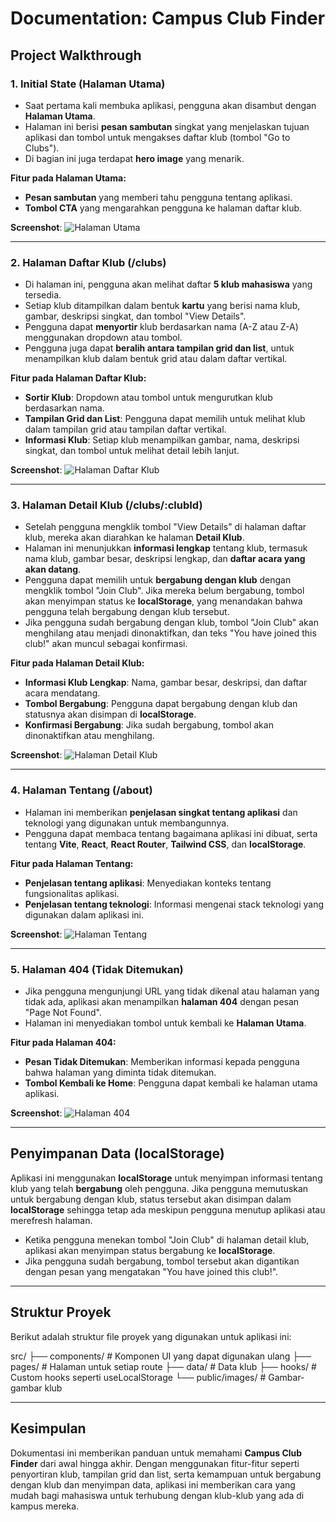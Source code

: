 # Documentation: Campus Club Finder

## Project Walkthrough

### 1. **Initial State (Halaman Utama)**

- Saat pertama kali membuka aplikasi, pengguna akan disambut dengan **Halaman Utama**.
- Halaman ini berisi **pesan sambutan** singkat yang menjelaskan tujuan aplikasi dan tombol untuk mengakses daftar klub (tombol "Go to Clubs").
- Di bagian ini juga terdapat **hero image** yang menarik.

**Fitur pada Halaman Utama:**

- **Pesan sambutan** yang memberi tahu pengguna tentang aplikasi.
- **Tombol CTA** yang mengarahkan pengguna ke halaman daftar klub.

**Screenshot**:
![Halaman Utama](./public/screenshots/home-page.png)

---

### 2. **Halaman Daftar Klub (/clubs)**

- Di halaman ini, pengguna akan melihat daftar **5 klub mahasiswa** yang tersedia.
- Setiap klub ditampilkan dalam bentuk **kartu** yang berisi nama klub, gambar, deskripsi singkat, dan tombol "View Details".
- Pengguna dapat **menyortir** klub berdasarkan nama (A-Z atau Z-A) menggunakan dropdown atau tombol.
- Pengguna juga dapat **beralih antara tampilan grid dan list**, untuk menampilkan klub dalam bentuk grid atau dalam daftar vertikal.

**Fitur pada Halaman Daftar Klub:**

- **Sortir Klub**: Dropdown atau tombol untuk mengurutkan klub berdasarkan nama.
- **Tampilan Grid dan List**: Pengguna dapat memilih untuk melihat klub dalam tampilan grid atau tampilan daftar vertikal.
- **Informasi Klub**: Setiap klub menampilkan gambar, nama, deskripsi singkat, dan tombol untuk melihat detail lebih lanjut.

**Screenshot**:
![Halaman Daftar Klub](./public/screenshots/clubs-list.png)

---

### 3. **Halaman Detail Klub (/clubs/:clubId)**

- Setelah pengguna mengklik tombol "View Details" di halaman daftar klub, mereka akan diarahkan ke halaman **Detail Klub**.
- Halaman ini menunjukkan **informasi lengkap** tentang klub, termasuk nama klub, gambar besar, deskripsi lengkap, dan **daftar acara yang akan datang**.
- Pengguna dapat memilih untuk **bergabung dengan klub** dengan mengklik tombol "Join Club". Jika mereka belum bergabung, tombol akan menyimpan status ke **localStorage**, yang menandakan bahwa pengguna telah bergabung dengan klub tersebut.
- Jika pengguna sudah bergabung dengan klub, tombol "Join Club" akan menghilang atau menjadi dinonaktifkan, dan teks "You have joined this club!" akan muncul sebagai konfirmasi.

**Fitur pada Halaman Detail Klub:**

- **Informasi Klub Lengkap**: Nama, gambar besar, deskripsi, dan daftar acara mendatang.
- **Tombol Bergabung**: Pengguna dapat bergabung dengan klub dan statusnya akan disimpan di **localStorage**.
- **Konfirmasi Bergabung**: Jika sudah bergabung, tombol akan dinonaktifkan atau menghilang.

**Screenshot**:
![Halaman Detail Klub](./public/screenshots/club-details.png)

---

### 4. **Halaman Tentang (/about)**

- Halaman ini memberikan **penjelasan singkat tentang aplikasi** dan teknologi yang digunakan untuk membangunnya.
- Pengguna dapat membaca tentang bagaimana aplikasi ini dibuat, serta tentang **Vite**, **React**, **React Router**, **Tailwind CSS**, dan **localStorage**.

**Fitur pada Halaman Tentang:**

- **Penjelasan tentang aplikasi**: Menyediakan konteks tentang fungsionalitas aplikasi.
- **Penjelasan tentang teknologi**: Informasi mengenai stack teknologi yang digunakan dalam aplikasi ini.

**Screenshot**:
![Halaman Tentang](./public/screenshots/about-page.png)

---

### 5. **Halaman 404 (Tidak Ditemukan)**

- Jika pengguna mengunjungi URL yang tidak dikenal atau halaman yang tidak ada, aplikasi akan menampilkan **halaman 404** dengan pesan "Page Not Found".
- Halaman ini menyediakan tombol untuk kembali ke **Halaman Utama**.

**Fitur pada Halaman 404:**

- **Pesan Tidak Ditemukan**: Memberikan informasi kepada pengguna bahwa halaman yang diminta tidak ditemukan.
- **Tombol Kembali ke Home**: Pengguna dapat kembali ke halaman utama aplikasi.

**Screenshot**:
![Halaman 404](./public/screenshots/404-page.png)

---

## Penyimpanan Data (localStorage)

Aplikasi ini menggunakan **localStorage** untuk menyimpan informasi tentang klub yang telah **bergabung** oleh pengguna. Jika pengguna memutuskan untuk bergabung dengan klub, status tersebut akan disimpan dalam **localStorage** sehingga tetap ada meskipun pengguna menutup aplikasi atau merefresh halaman.

- Ketika pengguna menekan tombol "Join Club" di halaman detail klub, aplikasi akan menyimpan status bergabung ke **localStorage**.
- Jika pengguna sudah bergabung, tombol tersebut akan digantikan dengan pesan yang mengatakan "You have joined this club!".

---

## Struktur Proyek

Berikut adalah struktur file proyek yang digunakan untuk aplikasi ini:

src/
├── components/ # Komponen UI yang dapat digunakan ulang
├── pages/ # Halaman untuk setiap route
├── data/ # Data klub
├── hooks/ # Custom hooks seperti useLocalStorage
└── public/images/ # Gambar-gambar klub

---

## Kesimpulan

Dokumentasi ini memberikan panduan untuk memahami **Campus Club Finder** dari awal hingga akhir. Dengan menggunakan fitur-fitur seperti penyortiran klub, tampilan grid dan list, serta kemampuan untuk bergabung dengan klub dan menyimpan data, aplikasi ini memberikan cara yang mudah bagi mahasiswa untuk terhubung dengan klub-klub yang ada di kampus mereka.
